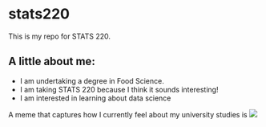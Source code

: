 # stats220

This is my repo for STATS 220. 

## A little about me:

- I am undertaking a degree in Food Science.
- I am taking STATS 220 because I think it sounds interesting!
- I am interested in learning about data science

A meme that captures how I currently feel about my university studies is ![](https://media1.tenor.com/m/QfGygZZvwhAAAAAC/gomi-gomi-dog.gif)
